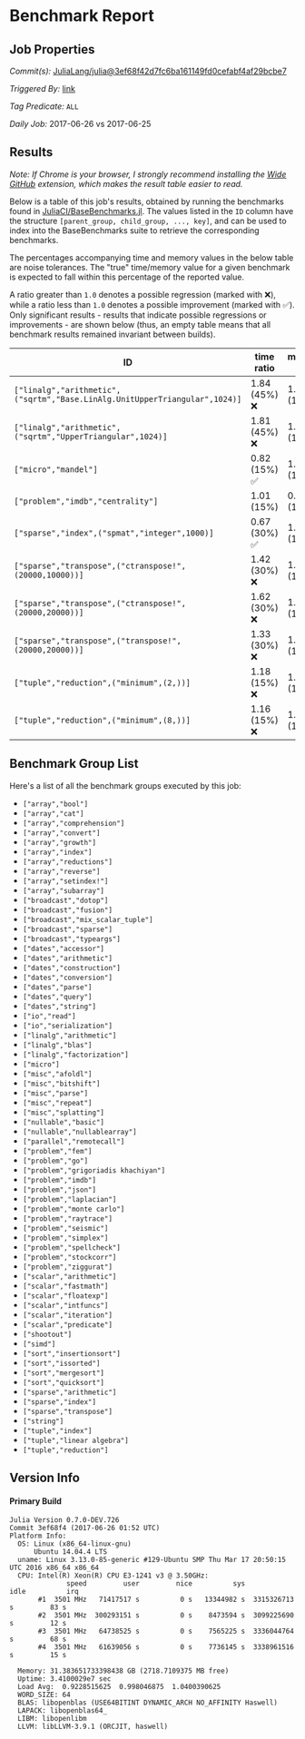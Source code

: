 # Benchmark Report

## Job Properties

*Commit(s):* [JuliaLang/julia@3ef68f42d7fc6ba161149fd0cefabf4af29bcbe7](https://github.com/JuliaLang/julia/commit/3ef68f42d7fc6ba161149fd0cefabf4af29bcbe7)

*Triggered By:* [link](https://github.com/JuliaLang/julia/commit/3ef68f42d7fc6ba161149fd0cefabf4af29bcbe7#commitcomment-22755411)

*Tag Predicate:* `ALL`

*Daily Job:* 2017-06-26 vs 2017-06-25

## Results

*Note: If Chrome is your browser, I strongly recommend installing the [Wide GitHub](https://chrome.google.com/webstore/detail/wide-github/kaalofacklcidaampbokdplbklpeldpj?hl=en)
extension, which makes the result table easier to read.*

Below is a table of this job's results, obtained by running the benchmarks found in
[JuliaCI/BaseBenchmarks.jl](https://github.com/JuliaCI/BaseBenchmarks.jl). The values
listed in the `ID` column have the structure `[parent_group, child_group, ..., key]`,
and can be used to index into the BaseBenchmarks suite to retrieve the corresponding
benchmarks.

The percentages accompanying time and memory values in the below table are noise tolerances. The "true"
time/memory value for a given benchmark is expected to fall within this percentage of the reported value.

A ratio greater than `1.0` denotes a possible regression (marked with :x:), while a ratio less
than `1.0` denotes a possible improvement (marked with :white_check_mark:). Only significant results - results
that indicate possible regressions or improvements - are shown below (thus, an empty table means that all
benchmark results remained invariant between builds).

| ID | time ratio | memory ratio |
|----|------------|--------------|
| `["linalg","arithmetic",("sqrtm","Base.LinAlg.UnitUpperTriangular",1024)]` | 1.84 (45%) :x: | 1.00 (1%)  |
| `["linalg","arithmetic",("sqrtm","UpperTriangular",1024)]` | 1.81 (45%) :x: | 1.00 (1%)  |
| `["micro","mandel"]` | 0.82 (15%) :white_check_mark: | 1.00 (1%)  |
| `["problem","imdb","centrality"]` | 1.01 (15%)  | 0.98 (1%) :white_check_mark: |
| `["sparse","index",("spmat","integer",1000)]` | 0.67 (30%) :white_check_mark: | 1.00 (1%)  |
| `["sparse","transpose",("ctranspose!",(20000,10000))]` | 1.42 (30%) :x: | 1.00 (1%)  |
| `["sparse","transpose",("ctranspose!",(20000,20000))]` | 1.62 (30%) :x: | 1.00 (1%)  |
| `["sparse","transpose",("transpose!",(20000,20000))]` | 1.33 (30%) :x: | 1.00 (1%)  |
| `["tuple","reduction",("minimum",(2,))]` | 1.18 (15%) :x: | 1.00 (1%)  |
| `["tuple","reduction",("minimum",(8,))]` | 1.16 (15%) :x: | 1.00 (1%)  |

## Benchmark Group List

Here's a list of all the benchmark groups executed by this job:

- `["array","bool"]`
- `["array","cat"]`
- `["array","comprehension"]`
- `["array","convert"]`
- `["array","growth"]`
- `["array","index"]`
- `["array","reductions"]`
- `["array","reverse"]`
- `["array","setindex!"]`
- `["array","subarray"]`
- `["broadcast","dotop"]`
- `["broadcast","fusion"]`
- `["broadcast","mix_scalar_tuple"]`
- `["broadcast","sparse"]`
- `["broadcast","typeargs"]`
- `["dates","accessor"]`
- `["dates","arithmetic"]`
- `["dates","construction"]`
- `["dates","conversion"]`
- `["dates","parse"]`
- `["dates","query"]`
- `["dates","string"]`
- `["io","read"]`
- `["io","serialization"]`
- `["linalg","arithmetic"]`
- `["linalg","blas"]`
- `["linalg","factorization"]`
- `["micro"]`
- `["misc","afoldl"]`
- `["misc","bitshift"]`
- `["misc","parse"]`
- `["misc","repeat"]`
- `["misc","splatting"]`
- `["nullable","basic"]`
- `["nullable","nullablearray"]`
- `["parallel","remotecall"]`
- `["problem","fem"]`
- `["problem","go"]`
- `["problem","grigoriadis khachiyan"]`
- `["problem","imdb"]`
- `["problem","json"]`
- `["problem","laplacian"]`
- `["problem","monte carlo"]`
- `["problem","raytrace"]`
- `["problem","seismic"]`
- `["problem","simplex"]`
- `["problem","spellcheck"]`
- `["problem","stockcorr"]`
- `["problem","ziggurat"]`
- `["scalar","arithmetic"]`
- `["scalar","fastmath"]`
- `["scalar","floatexp"]`
- `["scalar","intfuncs"]`
- `["scalar","iteration"]`
- `["scalar","predicate"]`
- `["shootout"]`
- `["simd"]`
- `["sort","insertionsort"]`
- `["sort","issorted"]`
- `["sort","mergesort"]`
- `["sort","quicksort"]`
- `["sparse","arithmetic"]`
- `["sparse","index"]`
- `["sparse","transpose"]`
- `["string"]`
- `["tuple","index"]`
- `["tuple","linear algebra"]`
- `["tuple","reduction"]`

## Version Info

#### Primary Build

```
Julia Version 0.7.0-DEV.726
Commit 3ef68f4 (2017-06-26 01:52 UTC)
Platform Info:
  OS: Linux (x86_64-linux-gnu)
      Ubuntu 14.04.4 LTS
  uname: Linux 3.13.0-85-generic #129-Ubuntu SMP Thu Mar 17 20:50:15 UTC 2016 x86_64 x86_64
  CPU: Intel(R) Xeon(R) CPU E3-1241 v3 @ 3.50GHz: 
              speed         user         nice          sys         idle          irq
       #1  3501 MHz   71417517 s          0 s   13344982 s  3315326713 s         83 s
       #2  3501 MHz  300293151 s          0 s    8473594 s  3099225690 s         12 s
       #3  3501 MHz   64738525 s          0 s    7565225 s  3336044764 s         68 s
       #4  3501 MHz   61639056 s          0 s    7736145 s  3338961516 s         15 s
       
  Memory: 31.383651733398438 GB (2718.7109375 MB free)
  Uptime: 3.4100029e7 sec
  Load Avg:  0.9228515625  0.998046875  1.0400390625
  WORD_SIZE: 64
  BLAS: libopenblas (USE64BITINT DYNAMIC_ARCH NO_AFFINITY Haswell)
  LAPACK: libopenblas64_
  LIBM: libopenlibm
  LLVM: libLLVM-3.9.1 (ORCJIT, haswell)

```
